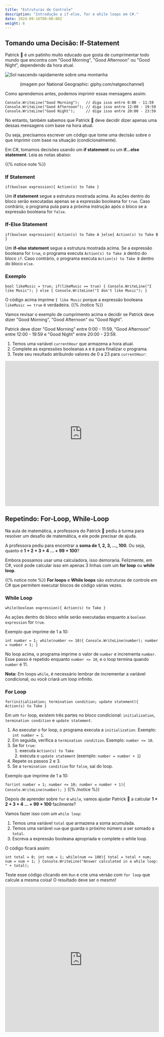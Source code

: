 ```yaml
---
title: "Estruturas de Controle"
description: "Introdução a if-else, for e while loops em C#."
date: 2024-09-16T00:00:00Z
weight: 6
---
```


## Tomando uma Decisão: If-Statement

Patrick 🐥 é um patinho muito educado que gosta de cumprimentar todo mundo que encontra com "Good Morning", "Good Afternoon" ou "Good Night", dependendo da hora atual.

![Sol nascendo rapidamente sobre uma montanha](https://media.giphy.com/media/hpWrLS1RDBd5pwkgjy/giphy.gif)
<p style="text-align: center;">(imagem por National Geographic: giphy.com/natgeochannel)</p>

Como aprendemos antes, podemos imprimir essas mensagens assim:

`Console.WriteLine("Good Morning");   // diga isso entre 0:00 - 11:59`  
`Console.WriteLine("Good Afternoon"); // diga isso entre 12:00 - 19:59`  
`Console.WriteLine("Good Night");     // diga isso entre 20:00 - 23:59`

No entanto, também sabemos que Patrick 🐥 deve decidir dizer apenas uma dessas mensagens com base na hora atual.

Ou seja, precisamos escrever um código que tome uma decisão sobre o que imprimir com base na situação (condicionalmente).

Em C#, tomamos decisões usando um **if statement** ou um **if...else statement**. Leia as notas abaixo:

{{% notice note %}}
### If Statement

`if(boolean expression){ Action(s) to Take }`

Um **if statement** segue a estrutura mostrada acima. As ações dentro do bloco serão executadas apenas se a expressão booleana for `true`. Caso contrário, o programa pula para a próxima instrução após o bloco se a expressão booleana for `false`.

### If-Else Statement

`if(boolean expression){ Action(s) to Take A }else{ Action(s) to Take B }`

Um **if-else statement** segue a estrutura mostrada acima. Se a expressão booleana for `true`, o programa executa `Action(s) to Take A` dentro do bloco `if`. Caso contrário, o programa executa `Action(s) to Take B` dentro do bloco `else`.

### Exemplo

`bool likeMusic = true; if(likeMusic == true) { Console.WriteLine("I like Music"); } else { Console.WriteLine("I don't like Music"); }`

O código acima imprime `I like Music` porque a expressão booleana `likeMusic == true` é verdadeira.
{{% /notice %}}

Vamos revisar o exemplo de cumprimento acima e decidir se Patrick deve dizer "Good Morning", "Good Afternoon" ou "Good Night".

Patrick deve dizer "Good Morning" entre 0:00 - 11:59, "Good Afternoon" entre 12:00 - 19:59 e "Good Night" entre 20:00 - 23:59.

1. Temos uma variável `currentHour` que armazena a hora atual.  
2. Complete as expressões booleanas `A` e `B` para finalizar o programa.  
3. Teste seu resultado atribuindo valores de 0 a 23 para `currentHour`:

<iframe width="100%" height="475" src="https://dotnetfiddle.net/Widget/T6AUdh" frameborder="0"></iframe>

## Repetindo: For-Loop, While-Loop

Na aula de matemática, a professora do Patrick 🐥 pediu à turma para resolver um desafio de matemática, e ele pode precisar de ajuda.

A professora pediu para encontrar a **soma de 1, 2, 3, ..., 100**. Ou seja, quanto é **1 + 2 + 3 + 4 ... + 99 + 100**?

Embora possamos usar uma calculadora, isso demoraria. Felizmente, em C#, você pode calcular isso em apenas 3 linhas com um **for loop** ou **while loop**.

{{% notice note %}}
**For loops** e **While loops** são estruturas de controle em C# que permitem executar blocos de código várias vezes.

### While Loop

`while(boolean expression){ Action(s) to Take }`

As ações dentro do bloco while serão executadas enquanto a `boolean expression` for `true`.

Exemplo que imprime de 1 a 10:

`int number = 1; while(number <= 10){ Console.WriteLine(number); number = number + 1; }`

No loop acima, o programa imprime o valor de `number` e incrementa `number`. Esse passo é repetido enquanto `number <= 10`, e o loop termina quando `number` é 11.

**Nota:** Em loops `while`, é necessário lembrar de incrementar a variável condicional, ou você criará um loop infinito.

### For Loop

`for(initialization; termination condition; update statement){ Action(s) to Take }`

Em um `for` loop, existem três partes no bloco condicional: `initialization`, `termination condition` e `update statement`.

1. Ao executar o for loop, o programa executa a `initialization`. Exemplo: `int number = 1`.  
2. Em seguida, verifica a `termination condition`. Exemplo: `number <= 10`.  
3. Se for `true`:  
   1. executa `Action(s) to Take`  
   2. executa o `update statement` (exemplo: `number = number + 1`)  
4. Repete os passos 2 e 3.  
5. Se a `termination condition` for `false`, sai do loop.

Exemplo que imprime de 1 a 10:

`for(int number = 1; number <= 10; number = number + 1){ Console.WriteLine(number); }`
{{% /notice %}}

Depois de aprender sobre `for` e `while`, vamos ajudar Patrick 🐥 a calcular **1 + 2 + 3 + 4 ... + 99 + 100** facilmente?

Vamos fazer isso com um `while loop`:

1. Temos uma variável `total` que armazena a soma acumulada.  
2. Temos uma variável `num` que guarda o próximo número a ser somado a `total`.  
3. Escreva a expressão booleana apropriada e complete o while loop.

O código ficará assim:

`int total = 0; int num = 1; while(num <= 100){ total = total + num; num = num + 1; } Console.WriteLine("Answer calculated in a while loop: " + total);`

Teste esse código clicando em `Run` e crie uma versão com `for loop` que calcule a mesma coisa! O resultado deve ser o mesmo!

<iframe width="100%" height="475" src="https://dotnetfiddle.net/Widget/ySFwK0" frameborder="0"></iframe>
